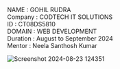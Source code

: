 NAME : GOHIL RUDRA <br>
Company : CODTECH IT SOLUTIONS <br>
ID : CT08DS5810 <br>
DOMAIN : WEB DEVELOPMENT <br>
Duration : August to September 2024 <br>
Mentor : Neela Santhosh Kumar <br>


![Screenshot 2024-08-23 124351](https://github.com/user-attachments/assets/a3f9a3b4-ac04-4d5b-b696-03ac2bf049e9)
